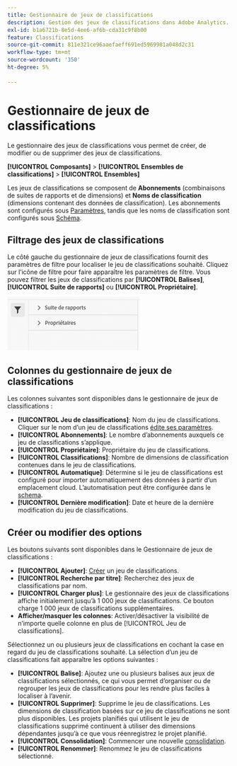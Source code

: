 ```yaml
---
title: Gestionnaire de jeux de classifications
description: Gestion des jeux de classifications dans Adobe Analytics.
exl-id: b1a6721b-8e5d-4ee6-af6b-cda31c9f8b00
feature: Classifications
source-git-commit: 811e321ce96aaefaeff691ed5969981a048d2c31
workflow-type: tm+mt
source-wordcount: '350'
ht-degree: 5%

---
```


# Gestionnaire de jeux de classifications

Le gestionnaire des jeux de classifications vous permet de créer, de modifier ou de supprimer des jeux de classifications.

**[!UICONTROL Composants]** > **[!UICONTROL Ensembles de classifications]** > **[!UICONTROL Ensembles]**

Les jeux de classifications se composent de **Abonnements** (combinaisons de suites de rapports et de dimensions) et **Noms de classification** (dimensions contenant des données de classification). Les abonnements sont configurés sous [Paramètres](settings.md), tandis que les noms de classification sont configurés sous [Schéma](schema.md).

## Filtrage des jeux de classifications

Le côté gauche du gestionnaire de jeux de classifications fournit des paramètres de filtre pour localiser le jeu de classifications souhaité. Cliquez sur l’icône de filtre pour faire apparaître les paramètres de filtre. Vous pouvez filtrer les jeux de classifications par **[!UICONTROL Balises]**, **[!UICONTROL Suite de rapports]** ou **[!UICONTROL Propriétaire]**.

![Filtres des ensembles de classifications](../../assets/classification-set-filters.png)

## Colonnes du gestionnaire de jeux de classifications

Les colonnes suivantes sont disponibles dans le gestionnaire de jeux de classifications :

* **[!UICONTROL Jeu de classifications]**: Nom du jeu de classifications. Cliquer sur le nom d’un jeu de classifications [édite ses paramètres](settings.md).
* **[!UICONTROL Abonnements]**: Le nombre d’abonnements auxquels ce jeu de classifications s’applique.
* **[!UICONTROL Propriétaire]**: Propriétaire du jeu de classifications.
* **[!UICONTROL Classifications]**: Nombre de dimensions de classification contenues dans le jeu de classifications.
* **[!UICONTROL Automatique]**: Détermine si le jeu de classifications est configuré pour importer automatiquement des données à partir d’un emplacement cloud. L’automatisation peut être configurée dans le [schema](schema.md).
* **[!UICONTROL Dernière modification]**: Date et heure de la dernière modification du jeu de classifications.

## Créer ou modifier des options

Les boutons suivants sont disponibles dans le Gestionnaire de jeux de classifications :

* **[!UICONTROL Ajouter]**: [Créer](create.md) un jeu de classifications.
* **[!UICONTROL Recherche par titre]**: Recherchez des jeux de classifications par nom.
* **[!UICONTROL Charger plus]**: Le gestionnaire des jeux de classifications affiche initialement jusqu’à 1 000 jeux de classifications. Ce bouton charge 1 000 jeux de classifications supplémentaires.
* **Afficher/masquer les colonnes**: Activer/désactiver la visibilité de n’importe quelle colonne en plus de [!UICONTROL Jeu de classifications].

Sélectionnez un ou plusieurs jeux de classifications en cochant la case en regard du jeu de classifications souhaité. La sélection d’un jeu de classifications fait apparaître les options suivantes :

* **[!UICONTROL Balise]**: Ajoutez une ou plusieurs balises aux jeux de classifications sélectionnés, ce qui vous permet d’organiser ou de regrouper les jeux de classifications pour les rendre plus faciles à localiser à l’avenir.
* **[!UICONTROL Supprimer]**: Supprime le jeu de classifications. Les dimensions de classification basées sur ce jeu de classifications ne sont plus disponibles. Les projets planifiés qui utilisent le jeu de classifications supprimé continuent à utiliser des dimensions dépendantes jusqu’à ce que vous réenregistrez le projet planifié.
* **[!UICONTROL Consolidation]**: Commencer une nouvelle [consolidation](../consolidations/process.md).
* **[!UICONTROL Renommer]**: Renommez le jeu de classifications sélectionné.
